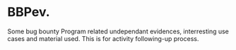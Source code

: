 # BBPev.
Some bug bounty Program related undependant evidences, interresting use cases and material used. This is for activity following-up process.
